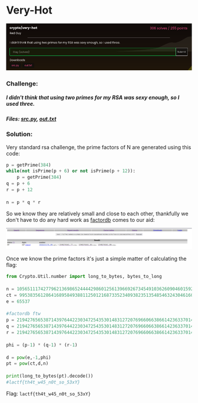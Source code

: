 # Very-Hot
![challenge](challenge.png)
### Challenge:
##### I didn't think that using two primes for my RSA was sexy enough, so I used three.
##### Files: [src.py](src.py), [out.txt](out.txt)

### Solution:
Very standard rsa challenge, the prime factors of N are generated using this code:

```py
p = getPrime(384)
while(not isPrime(p + 6) or not isPrime(p + 12)):
    p = getPrime(384)
q = p + 6
r = p + 12

n = p * q * r
```

So we know they are relatively small and close to each other, thankfully we don't have to do any hard work as 
[factordb](https://factordb.com) comes to our aid:

![factordb.png](factordb.png)

Once we know the prime factors it's just a simple matter of calculating the flag:

```py
from Crypto.Util.number import long_to_bytes, bytes_to_long

n = 10565111742779621369865244442986012561396692673454910362609046015925986143478477636135123823568238799221073736640238782018226118947815621060733362956285282617024125831451239252829020159808921127494956720795643829784184023834660903398677823590748068165468077222708643934113813031996923649853965683973247210221430589980477793099978524923475037870799
ct = 9953835612864168958493881125012168733523409382351354854632430461608351532481509658102591265243759698363517384998445400450605072899351246319609602750009384658165461577933077010367041079697256427873608015844538854795998933587082438951814536702595878846142644494615211280580559681850168231137824062612646010487818329823551577905707110039178482377985
e = 65537

#factordb ftw
p = 21942765653871439764422303472543530148312720769660663866142363370143863717044484440248869144329425486818687730842077
q = 21942765653871439764422303472543530148312720769660663866142363370143863717044484440248869144329425486818687730842083
r = 21942765653871439764422303472543530148312720769660663866142363370143863717044484440248869144329425486818687730842089

phi = (p-1) * (q-1) * (r-1)

d = pow(e,-1,phi)
pt = pow(ct,d,n)

print(long_to_bytes(pt).decode())
#lactf{th4t_w45_n0t_so_53xY}
```

Flag: ```lactf{th4t_w45_n0t_so_53xY}```